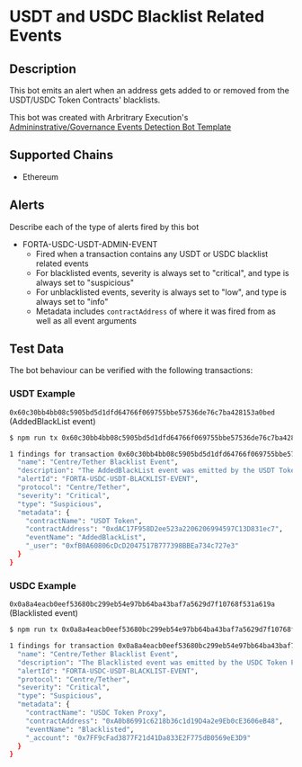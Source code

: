 # USDT and USDC Blacklist Related Events

## Description

This bot emits an alert when an address gets added to or removed from the USDT/USDC Token Contracts' blacklists.

This bot was created with Arbritrary Execution's [Admininstrative/Governance Events Detection Bot Template](https://github.com/arbitraryexecution/forta-bot-templates/blob/main/admin-events/SETUP.md)

## Supported Chains

- Ethereum

## Alerts

Describe each of the type of alerts fired by this bot

- FORTA-USDC-USDT-ADMIN-EVENT
  - Fired when a transaction contains any USDT or USDC blacklist related events
  - For blacklisted events, severity is always set to "critical", and type is always set to "suspicious"
  - For unblacklisted events, severity is always set to "low", and type is always set to "info"
  - Metadata includes `contractAddress` of where it was fired from as well as all event arguments

## Test Data

The bot behaviour can be verified with the following transactions:

### USDT Example

`0x60c30bb4bb08c5905bd5d1dfd64766f069755bbe57536de76c7ba428153a0bed` (AddedBlackList event)

```bash
$ npm run tx 0x60c30bb4bb08c5905bd5d1dfd64766f069755bbe57536de76c7ba428153a0bed

1 findings for transaction 0x60c30bb4bb08c5905bd5d1dfd64766f069755bbe57536de76c7ba428153a0bed {
  "name": "Centre/Tether Blacklist Event",
  "description": "The AddedBlackList event was emitted by the USDT Token contract",
  "alertId": "FORTA-USDC-USDT-BLACKLIST-EVENT",
  "protocol": "Centre/Tether",
  "severity": "Critical",
  "type": "Suspicious",
  "metadata": {
    "contractName": "USDT Token",
    "contractAddress": "0xdAC17F958D2ee523a2206206994597C13D831ec7",
    "eventName": "AddedBlackList",
    "_user": "0xfB0A60806cDcD2047517B777398BBEa734c727e3"
  }
}
```

### USDC Example

`0x0a8a4eacb0eef53680bc299eb54e97bb64ba43baf7a5629d7f10768f531a619a` (Blacklisted event)

```bash
$ npm run tx 0x0a8a4eacb0eef53680bc299eb54e97bb64ba43baf7a5629d7f10768f531a619a

1 findings for transaction 0x0a8a4eacb0eef53680bc299eb54e97bb64ba43baf7a5629d7f10768f531a619a {
  "name": "Centre/Tether Blacklist Event",
  "description": "The Blacklisted event was emitted by the USDC Token Proxy contract",
  "alertId": "FORTA-USDC-USDT-BLACKLIST-EVENT",
  "protocol": "Centre/Tether",
  "severity": "Critical",
  "type": "Suspicious",
  "metadata": {
    "contractName": "USDC Token Proxy",
    "contractAddress": "0xA0b86991c6218b36c1d19D4a2e9Eb0cE3606eB48",
    "eventName": "Blacklisted",
    "_account": "0x7FF9cFad3877F21d41Da833E2F775dB0569eE3D9"
  }
}
```
